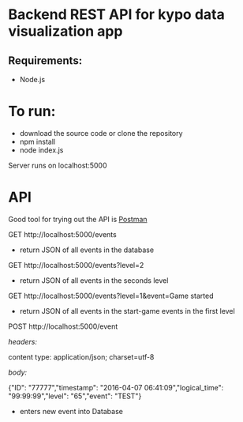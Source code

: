 # Backend REST API for kypo data visualization app

## Requirements:

* Node.js

# To run:

* download the source code or clone the repository
* npm install
* node index.js

Server runs on localhost:5000

# API

Good tool for trying out the API is [Postman](https://www.getpostman.com/)

GET http://localhost:5000/events

* return JSON of all events in the database

GET http://localhost:5000/events?level=2

* return JSON of all events in the seconds level

GET http://localhost:5000/events?level=1&event=Game started

* return JSON of all events in the start-game events in the first level

POST http://localhost:5000/event

*headers:*

content type: application/json; charset=utf-8



*body:*


{"ID": "77777","timestamp": "2016-04-07 06:41:09","logical_time": "99:99:99","level": "65","event": "TEST"}

* enters new event into Database



